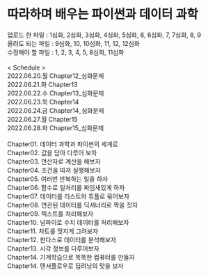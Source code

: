 # 따라하며 배우는 파이썬과 데이터 과학
업로드 한 파일 : 1심화, 2심화, 3심화, 4심화, 5심화, 6, 6심화, 7, 7심화, 8, 9
<br/> 올려도 되는 파일 : 9심화, 10, 10심화, 11, 12, 12심화
<br/> 수정해야 할 파일 : 1, 2, 3, 4, 5, 8심화, 11심화
<br/>
<br/> < Schedule >
<br/> 2022.06.20.월 Chapter12_심화문제
<br/> 2022.06.21.화 Chapter13
<br/> 2022.06.22.수 Chapter13_심화문제
<br/> 2022.06.23.목 Chapter14
<br/> 2022.06.24.금 Chapter14_심화문제
<br/> 2022.06.27.월 Chapter15
<br/> 2022.06.28.화 Chapter15_심화문제
<br/>
<br/> Chapter01. 데이터 과학과 파이썬의 세계로
<br/> Chapter02. 값을 담아 다루어 보자
<br/> Chapter03. 연산자로 계산을 해보자
<br/> Chapter04. 조건을 따져 실행해보자
<br/> Chapter05. 여러번 반복하는 일을 하자
<br/> Chapter06. 함수로 일처리를 짜임새있게 하자
<br/> Chapter07. 데이터를 리스트와 튜플로 묶어보자
<br/> Chapter08. 연관된 데이터를 딕셔너리로 짝을 짓자
<br/> Chapter09. 텍스트를 처리해보자
<br/> Chapter10. 넘파이로 수치 데이터를 처리해보자
<br/> Chapter11. 차트를 멋지게 그려보자
<br/> Chapter12. 판다스로 데이터를 분석해보자
<br/> Chapter13. 시각 정보를 다루어보자
<br/> Chapter14. 기계학습으로 똑똑한 컴퓨터를 만들자
<br/> Chapter14. 텐서플로우로 딥려닝의 맛을 보자

